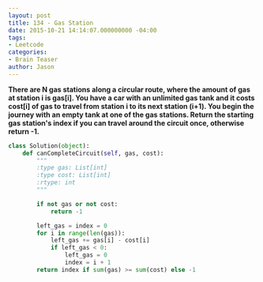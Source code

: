 ```yaml
---
layout: post
title: 134 - Gas Station
date: 2015-10-21 14:14:07.000000000 -04:00
tags:
- Leetcode
categories:
- Brain Teaser
author: Jason
---
```

**There are N gas stations along a circular route, where the amount of gas at station i is gas[i]. You have a car with an unlimited gas tank and it costs cost[i] of gas to travel from station i to its next station (i+1). You begin the journey with an empty tank at one of the gas stations. Return the starting gas station's index if you can travel around the circuit once, otherwise return -1.**

``` python
class Solution(object):
    def canCompleteCircuit(self, gas, cost):
        """
        :type gas: List[int]
        :type cost: List[int]
        :rtype: int
        """

        if not gas or not cost:
            return -1

        left_gas = index = 0
        for i in range(len(gas)):
            left_gas += gas[i] - cost[i]
            if left_gas < 0:
                left_gas = 0
                index = i + 1
        return index if sum(gas) >= sum(cost) else -1
```
